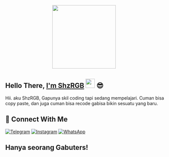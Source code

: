 <p align='center'><a href="https://instagram.com/dwip_bagus"><img height="200" 
src="https://github.com/ShzRGB/shinzu/blob/main/src/Gambar.png"></a>&nbsp;&nbsp;</p>

## Hello There, [I'm ShzRGB](https://instagram.com/Dwip_bagus) <img src="https://github.com/TheDudeThatCode/TheDudeThatCode/blob/master/Assets/Hi.gif" width="29px"> :sunglasses:


Hii. aku ShzRGB, Gapunya skil coding tapi sedang mempelajari. Cuman bisa copy paste, dan juga cuman bisa recode gabisa bikin sesuatu yang baru.
<br>
## &#x1F919; Connect With Me
[![Telegram](https://img.shields.io/badge/Telegram-%230088cc.svg?&style=for-the-badge&logo=telegram&logoColor=white)](https://t.me/dwip_bagus)
[![Instagram](https://img.shields.io/badge/Instagram-E4405F?style=for-the-badge&logo=instagram&logoColor=white)](https://instagram.com/dwip_bagus)
[![WhatsApp](https://img.shields.io/badge/WhatsApp-25D366?style=for-the-badge&logo=whatsapp&logoColor=white)](https://wa.me/628979082974)

## Hanya seorang Gabuters!
